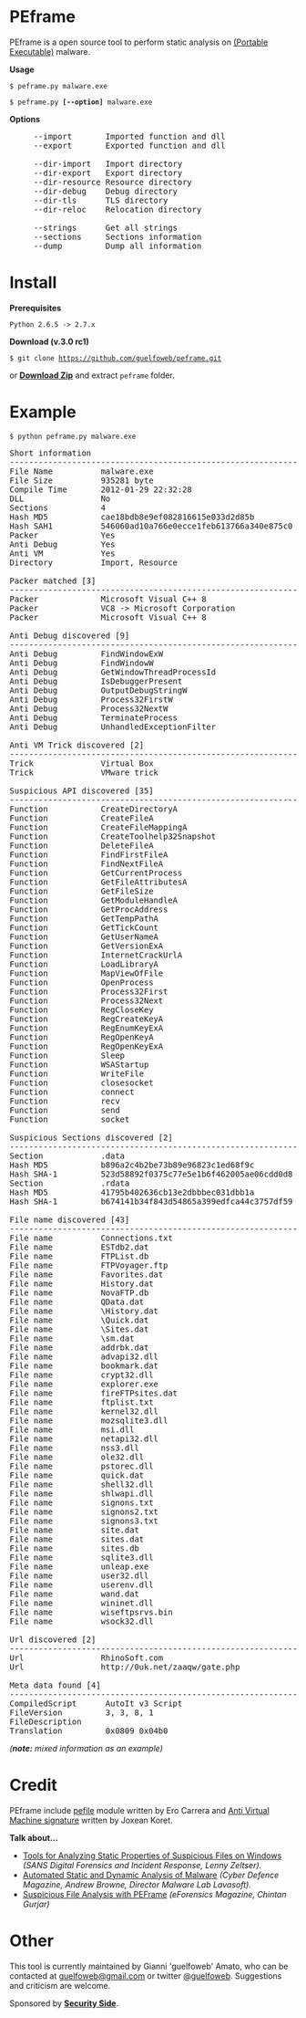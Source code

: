 PEframe
=======

PEframe is a open source tool to perform static analysis on <a href="http://en.wikipedia.org/wiki/Portable_Executable">(Portable Executable)</a> malware.

**Usage**

<code>$ peframe.py malware.exe</code>

<code>$ peframe.py **[--option]** malware.exe</code>

**Options**

<pre>
     --import       Imported function and dll
     --export       Exported function and dll

     --dir-import   Import directory
     --dir-export   Export directory
     --dir-resource Resource directory
     --dir-debug    Debug directory
     --dir-tls      TLS directory
     --dir-reloc    Relocation directory

     --strings      Get all strings
     --sections     Sections information
     --dump         Dump all information
</pre>

Install
=======
**Prerequisites**

<code>Python 2.6.5 -> 2.7.x</code>

**Download (v.3.0 rc1)**

<code>$ git clone https://github.com/guelfoweb/peframe.git</code>

or <b><a href="https://github.com/guelfoweb/peframe/archive/master.zip" alt="peframe-master.zip" title="peframe-master.zip">Download Zip</a></b> and extract <code>peframe</code> folder.

Example
=======

<code>$ python peframe.py malware.exe</code>

<pre>
Short information
------------------------------------------------------------
File Name          malware.exe
File Size          935281 byte
Compile Time       2012-01-29 22:32:28
DLL                No
Sections           4
Hash MD5           cae18bdb8e9ef082816615e033d2d85b
Hash SAH1          546060ad10a766e0ecce1feb613766a340e875c0
Packer             Yes
Anti Debug         Yes
Anti VM            Yes
Directory          Import, Resource

Packer matched [3]
------------------------------------------------------------
Packer             Microsoft Visual C++ 8
Packer             VC8 -> Microsoft Corporation
Packer             Microsoft Visual C++ 8

Anti Debug discovered [9]
------------------------------------------------------------
Anti Debug         FindWindowExW
Anti Debug         FindWindowW
Anti Debug         GetWindowThreadProcessId
Anti Debug         IsDebuggerPresent
Anti Debug         OutputDebugStringW
Anti Debug         Process32FirstW
Anti Debug         Process32NextW
Anti Debug         TerminateProcess
Anti Debug         UnhandledExceptionFilter

Anti VM Trick discovered [2]
------------------------------------------------------------
Trick              Virtual Box
Trick              VMware trick

Suspicious API discovered [35]
------------------------------------------------------------
Function           CreateDirectoryA
Function           CreateFileA
Function           CreateFileMappingA
Function           CreateToolhelp32Snapshot
Function           DeleteFileA
Function           FindFirstFileA
Function           FindNextFileA
Function           GetCurrentProcess
Function           GetFileAttributesA
Function           GetFileSize
Function           GetModuleHandleA
Function           GetProcAddress
Function           GetTempPathA
Function           GetTickCount
Function           GetUserNameA
Function           GetVersionExA
Function           InternetCrackUrlA
Function           LoadLibraryA
Function           MapViewOfFile
Function           OpenProcess
Function           Process32First
Function           Process32Next
Function           RegCloseKey
Function           RegCreateKeyA
Function           RegEnumKeyExA
Function           RegOpenKeyA
Function           RegOpenKeyExA
Function           Sleep
Function           WSAStartup
Function           WriteFile
Function           closesocket
Function           connect
Function           recv
Function           send
Function           socket

Suspicious Sections discovered [2]
------------------------------------------------------------
Section            .data
Hash MD5           b896a2c4b2be73b89e96823c1ed68f9c
Hash SHA-1         523d58892f0375c77e5e1b6f462005ae06cdd0d8
Section            .rdata
Hash MD5           41795b402636cb13e2dbbbec031dbb1a
Hash SHA-1         b674141b34f843d54865a399edfca44c3757df59

File name discovered [43]
------------------------------------------------------------
File name          Connections.txt
File name          ESTdb2.dat
File name          FTPList.db
File name          FTPVoyager.ftp
File name          Favorites.dat
File name          History.dat
File name          NovaFTP.db
File name          QData.dat
File name          \History.dat
File name          \Quick.dat
File name          \Sites.dat
File name          \sm.dat
File name          addrbk.dat
File name          advapi32.dll
File name          bookmark.dat
File name          crypt32.dll
File name          explorer.exe
File name          fireFTPsites.dat
File name          ftplist.txt
File name          kernel32.dll
File name          mozsqlite3.dll
File name          msi.dll
File name          netapi32.dll
File name          nss3.dll
File name          ole32.dll
File name          pstorec.dll
File name          quick.dat
File name          shell32.dll
File name          shlwapi.dll
File name          signons.txt
File name          signons2.txt
File name          signons3.txt
File name          site.dat
File name          sites.dat
File name          sites.db
File name          sqlite3.dll
File name          unleap.exe
File name          user32.dll
File name          userenv.dll
File name          wand.dat
File name          wininet.dll
File name          wiseftpsrvs.bin
File name          wsock32.dll

Url discovered [2]
------------------------------------------------------------
Url                RhinoSoft.com
Url                http://0uk.net/zaaqw/gate.php

Meta data found [4]
------------------------------------------------------------
CompiledScript      AutoIt v3 Script
FileVersion         3, 3, 8, 1
FileDescription     
Translation         0x0809 0x04b0
</pre>
<i>(**note:** mixed information as an example)</i>

Credit
======

PEframe include <a href="https://code.google.com/p/pefile/">pefile</a> module written by Ero Carrera and <a href="http://code.google.com/p/pyew/source/browse/plugins/vmdetect.py">Anti Virtual Machine signature</a> written by Joxean Koret.

**Talk about...**

<ul>
<li><a href="http://digital-forensics.sans.org/blog/2014/03/04/tools-for-analyzing-static-properties-of-suspicious-files-on-windows">Tools for Analyzing Static Properties of Suspicious Files on Windows</a> <i>(SANS Digital Forensics and Incident Response, Lenny Zeltser).</i></li>
<li><a href="http://www.cyberdefensemagazine.com/newsletters/august-2013/index.html#p=26">Automated Static and Dynamic Analysis of Malware</a> <i>(Cyber Defence Magazine, Andrew Browne, Director Malware Lab Lavasoft).</i></li>
<li><a href="https://eforensicsmag.com/malware-analysis-2/">Suspicious File Analysis with PEFrame</a> <i>(eForensics Magazine, Chintan Gurjar)</i></li>
</ul>

Other
=====

This tool is currently maintained by Gianni 'guelfoweb' Amato, who can be contacted at guelfoweb@gmail.com or twitter <a href="http://twitter.com/guelfoweb">@guelfoweb</a>. Suggestions and criticism are welcome.

Sponsored by **<a href="http://www.securityside.it/">Security Side</a>**.
